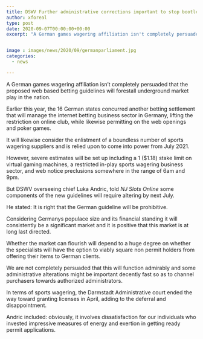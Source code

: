 ```yaml
---
title: DSWV Further administrative corrections important to stop bootleg market play in Germany
author: xforeal 
type: post
date: 2020-09-07T00:00:00+00:00
excerpt: "A German games wagering affiliation isn't completely persuaded that the proposed internet betting guidelines will forestall bootleg market play in the country "


image : images/news/2020/09/germanparliament.jpg
categories:
  - news

---
```

A German games wagering affiliation isn&#8217;t completely persuaded that the proposed web based betting guidelines will forestall underground market play in the nation. 

Earlier this year, the 16 German states concurred another betting settlement that will manage the internet betting business sector in Germany, lifting the restriction on online club, while likewise permitting on the web openings and poker games. 

It will likewise consider the enlistment of a boundless number of sports wagering suppliers and is relied upon to come into power from July 2021. 

However, severe estimates will be set up including a 1 ($1.18) stake limit on virtual gaming machines, a restricted in-play sports wagering business sector, and web notice preclusions somewhere in the range of 6am and 9pm. 

But DSWV overseeing chief Luka Andric, told _NJ Slots Online_ some components of the new guidelines will require altering by next July. 

He stated: It is right that the German guideline will be prohibitive. 

Considering Germanys populace size and its financial standing it will consistently be a significant market and it is positive that this market is at long last directed. 

Whether the market can flourish will depend to a huge degree on whether the specialists will have the option to viably square non permit holders from offering their items to German clients. 

We are not completely persuaded that this will function admirably and some administrative alterations might be important decently fast so as to channel purchasers towards authorized administrators. 

In terms of sports wagering, the Darmstadt Administrative court ended the way toward granting licenses in April, adding to the deferral and disappointment. 

Andric included: obviously, it involves dissatisfaction for our individuals who invested impressive measures of energy and exertion in getting ready permit applications.